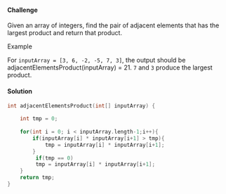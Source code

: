 #### Challenge

Given an array of integers, find the pair of adjacent elements that has the largest product and return that product.

Example

For `inputArray = [3, 6, -2, -5, 7, 3]`, the output should be adjacentElementsProduct(inputArray) = 21. `7` and `3` produce the largest product.



#### Solution

```c
int adjacentElementsProduct(int[] inputArray) {

    int tmp = 0;
    
    for(int i = 0; i < inputArray.length-1;i++){       
        if(inputArray[i] * inputArray[i+1] > tmp){        
            tmp = inputArray[i] * inputArray[i+1];
        }      
         if(tmp == 0)
         tmp = inputArray[i] * inputArray[i+1];
    }
    return tmp;
}

```


